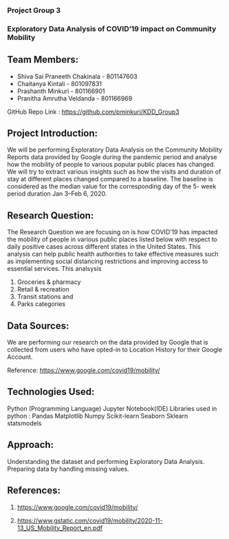 ### Project Group 3
### Exploratory Data Analysis of COVID’19 impact on Community Mobility
 
## Team Members:    
 
- Shiva Sai Praneeth Chakinala    -     801147603
- Chaitanya Kintali 	          -	   801097831
- Prashanth Minkuri    	          -     801166901
- Pranitha Amrutha Veldanda       -     801166969
 
GitHub Repo Link :  https://github.com/pminkuri/KDD_Group3

 
## Project Introduction:
 
We will be performing Exploratory Data Analysis on the Community Mobility Reports data provided by Google during the pandemic period and analyse how the mobility of people to various popular public places has changed. We will try to extract various insights such as how the visits and duration of stay at different places changed compared to a baseline. The baseline is considered as the median value for the corresponding day of the 5- week period duration Jan 3–Feb 6, 2020.

 
## Research Question:
 
The Research Question we are focusing on is how COVID’19 has impacted the mobility of people in various public places listed below with respect to daily positive cases across different states in the United States. This analysis can help public health authorities to take effective measures such as implementing social distancing restrictions and improving access to essential services. This analsysis
 	
1. 	Groceries & pharmacy
2. 	Retail & recreation
3. 	Transit stations and
4. 	Parks categories

 
## Data Sources:
 
We are performing our research on the data provided by Google that is collected from users who have opted-in to Location History for their Google Account.
 
Reference: https://www.google.com/covid19/mobility/
 
## Technologies Used:
Python (Programming Language)
Jupyter Notebook(IDE)
Libraries used in python :
Pandas
Matplotlib
Numpy
Scikit-learn 
Seaborn
Sklearn
statsmodels

## Approach:
 
Understanding the dataset and performing Exploratory Data Analysis. Preparing data by handling missing values.
 
 
## References:  
 
1. https://www.google.com/covid19/mobility/
 
2.  https://www.gstatic.com/covid19/mobility/2020-11-13_US_Mobility_Report_en.pdf 	 

 
 
 
 

